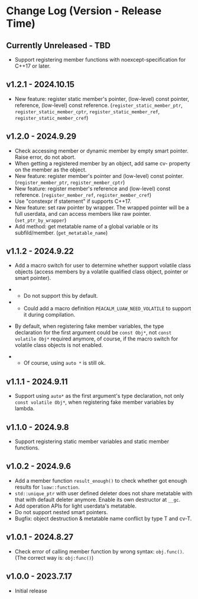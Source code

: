 # Change Log (Version - Release Time)


## Currently Unreleased - TBD

* Support registering member functions with noexcept-specification for C++17 or later.

## v1.2.1 - 2024.10.15

* New feature: register static member's pointer, (low-level) const pointer, reference, (low-level) const reference. (`register_static_member_ptr`, `register_static_member_cptr`, `register_static_member_ref`, `register_static_member_cref`)


## v1.2.0 - 2024.9.29

* Check accessing member or dynamic member by empty smart pointer. Raise error, do not abort.
* When getting a registered member by an object, add same cv- property on the member as the object.
* New feature: register member's pointer and (low-level) const pointer. (`register_member_ptr`, `register_member_cptr`)
* New feature: register member's reference and (low-level) const reference. (`register_member_ref`, `register_member_cref`)
* Use "constexpr if statement" if supports C++17.
* New feature: set raw pointer by wrapper. The wrapped pointer will be a full userdata, and can access members like raw pointer. (`set_ptr_by_wrapper`)
* Add method: get metatable name of a global variable or its subfild/member. (`get_metatable_name`)


## v1.1.2 - 2024.9.22

* Add a macro switch for user to determine whether support volatile class objects 
(access members by a volatile qualified class object, pointer or smart pointer). 
* * Do not support this by default.
* * Could add a macro definition `PEACALM_LUAW_NEED_VOLATILE` to support it during compilation.

* By default, when registering fake member variables, the type declaration for the first argument could be `const Obj*`, not `const volatile Obj*` required anymore, of course, if the macro switch for volatile class objects is not enabled.
* * Of course, using `auto *` is still ok.


## v1.1.1 - 2024.9.11

* Support using `auto*` as the first argument's type declaration, not only `const volatile Obj*`, when registering fake member variables by lambda.


## v1.1.0 - 2024.9.8

* Support registering static member variables and static member functions.


## v1.0.2 - 2024.9.6

* Add a member function `result_enough()` to check whether got enough results for `luaw::function`.
* `std::unique_ptr` with user defined deleter does not share metatable with that with default deleter anymore. Enable its own destructor at `__gc`.
* Add operation APIs for light userdata's metatable.
* Do not support nested smart pointers.
* Bugfix: object destruction & metatable name conflict by type T and cv-T.


## v1.0.1 - 2024.8.27

* Check error of calling member function by wrong syntax: `obj.func()`. (The correct way is: `obj:func()`)


## v1.0.0 - 2023.7.17

* Initial release
